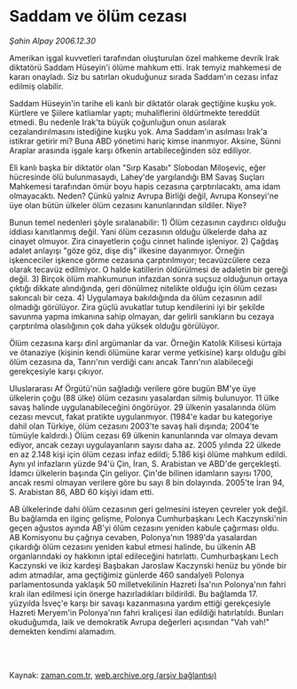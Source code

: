 # Saddam ve ölüm cezası

*Şahin Alpay 2006.12.30*

<td class="columnist-detail">
<p>Amerikan işgal kuvvetleri tarafından oluşturulan özel mahkeme devrik Irak diktatörü Saddam Hüseyin'i ölüme mahkum etti. Irak temyiz mahkemesi de kararı onayladı. Siz bu satırları okuduğunuz sırada Saddam'ın cezası infaz edilmiş olabilir.</p>
<p>
<div id="haberMetinDiv">
<p>Saddam Hüseyin'in tarihe eli kanlı bir diktatör olarak geçtiğine kuşku yok. Kürtlere ve Şiilere katliamlar yaptı; muhaliflerini öldürtmekte tereddüt etmedi. Bu nedenle Irak'ta büyük çoğunluğun onun asılarak cezalandırılmasını istediğine kuşku yok. Ama Saddam'ın asılması Irak'a istikrar getirir mi? Buna ABD yönetimi hariç kimse inanmıyor. Aksine, Sünni Araplar arasında işgale karşı öfkenin artabileceğinden söz ediliyor.
<p>Eli kanlı başka bir diktatör olan "Sırp Kasabı" Slobodan Miloşeviç, eğer hücresinde ölü bulunmasaydı, Lahey'de yargılandığı BM Savaş Suçları Mahkemesi tarafından ömür boyu hapis cezasına çarptırılacaktı, ama idam olmayacaktı. Neden? Çünkü yalnız Avrupa Birliği değil, Avrupa Konseyi'ne üye olan bütün ülkeler ölüm cezasını kanunlarından sildiler. Niye?
<p>Bunun temel nedenleri şöyle sıralanabilir: 1) Ölüm cezasının caydırıcı olduğu iddiası kanıtlanmış değil. Yani ölüm cezasının olduğu ülkelerde daha az cinayet olmuyor. Zira cinayetlerin çoğu cinnet halinde işleniyor. 2) Çağdaş adalet anlayışı "göze göz, dişe diş" ilkesine dayanmıyor. Örneğin işkenceciler işkence görme cezasına çarptırılmıyor; tecavüzcülere ceza olarak tecavüz edilmiyor. O halde katillerin öldürülmesi de adaletin bir gereği değil. 3) Birçok ölüm mahkumunun infazdan sonra suçsuz olduğunun ortaya çıktığı dikkate alındığında, geri dönülmez nitelikte olduğu için ölüm cezası sakıncalı bir ceza. 4) Uygulamaya bakıldığında da ölüm cezasının adil olmadığı görülüyor. Zira güçlü avukatlar tutup kendilerini iyi bir şekilde savunma yapma imkanına sahip olmayan, dar gelirli sanıkların bu cezaya çarptırılma olasılığının çok daha yüksek olduğu görülüyor. 
<p>Ölüm cezasına karşı dinî argümanlar da var. Örneğin Katolik Kilisesi kürtaja ve ötanaziye (kişinin kendi ölümüne karar verme yetkisine) karşı olduğu gibi ölüm cezasına da, Tanrı'nın verdiği canı ancak Tanrı'nın alabileceği gerekçesiyle karşı çıkıyor. 
<p>Uluslararası Af Örgütü'nün sağladığı verilere göre bugün BM'ye üye ülkelerin çoğu (88 ülke) ölüm cezasını yasalardan silmiş bulunuyor. 11 ülke savaş halinde uygulanabileceğini öngörüyor. 29 ülkenin yasalarında ölüm cezası mevcut, fakat pratikte uygulanmıyor. (1984'e kadar bu kategoriye dahil olan Türkiye, ölüm cezasını 2003'te savaş hali dışında; 2004'te tümüyle kaldırdı.) Ölüm cezası 69 ülkenin kanunlarında var olmaya devam ediyor, ancak cezayı uygulayanların sayısı daha az. 2005 yılında 22 ülkede en az 2.148 kişi için ölüm cezası infaz edildi; 5.186 kişi ölüme mahkum edildi. Aynı yıl infazların yüzde 94'ü Çin, İran, S. Arabistan ve ABD'de gerçekleşti. İdamcı ülkelerin başında Çin geliyor. Çin'de bilinen idamların sayısı 1700, ancak resmi olmayan verilere göre bu sayı 8 bin dolayında. 2005'te İran 94, S. Arabistan 86, ABD 60 kişiyi idam etti.
<p>AB ülkelerinde dahi ölüm cezasının geri gelmesini isteyen çevreler yok değil. Bu bağlamda en ilginç gelişme, Polonya Cumhurbaşkanı Lech Kaczynski'nin geçen ağustos ayında AB'yi ölüm cezasını yeniden kabule çağırması oldu. AB Komisyonu bu çağrıya cevaben, Polonya'nın 1989'da yasalardan çıkardığı ölüm cezasını yeniden kabul etmesi halinde, bu ülkenin AB organlarındaki oy hakkının iptal edileceğini hatırlattı. Cumhurbaşkanı Lech Kaczynski ve ikiz kardeşi Başbakan Jaroslaw Kaczynski henüz bu yönde bir adım atmadılar, ama geçtiğimiz günlerde 460 sandalyeli Polonya parlamentosunda yaklaşık 50 milletvekilinin Hazreti İsa'nın Polonya'nın fahri kralı ilan edilmesi için önerge hazırladıkları bildirildi. Bu bağlamda 17. yüzyılda İsveç'e karşı bir savaşı kazanmasına yardım ettiği gerekçesiyle Hazreti Meryem'in Polonya'nın fahri kraliçesi ilan edildiği hatırlatıldı. Bunları okuduğumda, laik ve demokratik Avrupa değerleri açısından "Vah vah!" demekten kendimi alamadım.</p></p></p></p></p></p></div>
</p>


<p><br>
		 </br></p></td>

Kaynak: [zaman.com.tr](http://zaman.com.tr/yazar.do?yazino=480704), [web.archive.org (arşiv bağlantısı)](http://web.archive.org/web/20120315182917/http://www.zaman.com.tr/yazar.do?yazino=480704)

